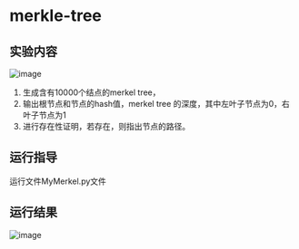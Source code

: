 # merkle-tree
## 实验内容
![image](https://user-images.githubusercontent.com/104118101/181481550-1e425512-7785-4b18-9d02-164851faaf3e.png)
1. 生成含有10000个结点的merkel tree，
2. 输出根节点和节点的hash值，merkel tree 的深度，其中左叶子节点为0，右叶子节点为1
3. 进行存在性证明，若存在，则指出节点的路径。

## 运行指导
运行文件MyMerkel.py文件
## 运行结果
![image](https://user-images.githubusercontent.com/104118101/181582441-9d69f0e0-023c-4fc7-95e2-062e7c9bb47c.png)

